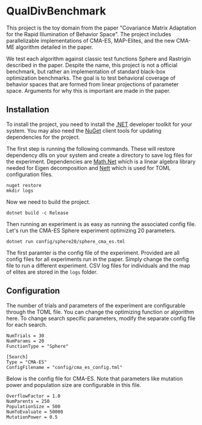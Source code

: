 # QualDivBenchmark

This project is the toy domain from the paper "Covariance Matrix Adaptation for the Rapid Illumination of Behavior Space". The project includes parallelizable implementations of CMA-ES, MAP-Elites, and the new CMA-ME algorithm detailed in the paper.

We test each algorithm against classic test functions Sphere and Rastrigin described in the paper. Despite the name, this project is not a official benchmark, but rather an implementation of standard black-box optimization benchmarks. The goal is to test behavioral coverage of behavior spaces that are formed from linear projections of parameter space. Arguments for why this is important are made in the paper.

## Installation

To install the project, you need to install the [.NET](https://dotnet.microsoft.com/download) developer toolkit for your system. You may also need the [NuGet](https://docs.microsoft.com/en-us/nuget/install-nuget-client-tools) client tools for updating dependencies for the project.

The first step is running the following commands. These will restore dependency dlls on your system and create a directory to save log files for the experiment. Dependencies are [Math.Net](https://numerics.mathdotnet.com/) which is a linear algebra library needed for Eigen decomposition and [Nett](https://github.com/paiden/Nett) which is used for TOML configuration files.

```
nuget restore
mkdir logs
```

Now we need to build the project.

```
dotnet build -c Release
```

Then running an experiment is as easy as running the associated config file. Let's run the CMA-ES Sphere experiment optimizing 20 parameters.

```
dotnet run config/sphere20/sphere_cma_es.tml
```

The first paramter is the config file of the experiment. Provided are all config files for all experiments run in the paper. Simply change the config file to run a different experiment. CSV log files for individuals and the map of elites are stored in the `logs` folder.

## Configuration

The number of trials and parameters of the experiment are configurable through the TOML file. You can change the optimizing function or algorithm here. To change search specific parameters, modify the separate config file for each search.

```
NumTrials = 30
NumParams = 20
FunctionType = "Sphere"

[Search]
Type = "CMA-ES"
ConfigFilename = "config/cma_es_config.tml"
```

Below is the config file for CMA-ES. Note that parameters like mutation power and population size are configurable in this file.

```
OverflowFactor = 1.0
NumParents = 250
PopulationSize = 500
NumToEvaluate = 50000
MutationPower = 0.5
```
